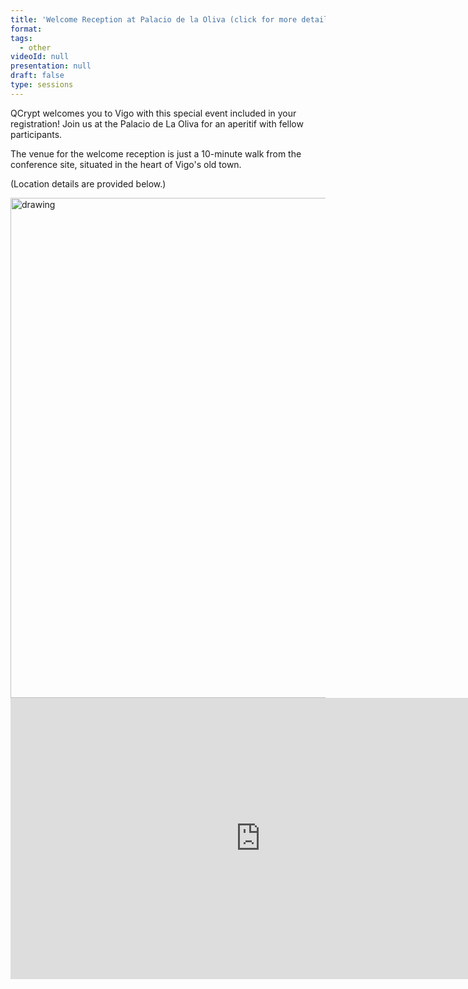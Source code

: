 ```yaml
---
title: 'Welcome Reception at Palacio de la Oliva (click for more details)'
format: 
tags:
  - other
videoId: null
presentation: null
draft: false
type: sessions
---
```

QCrypt welcomes you to Vigo with this special event included in your registration! Join us at the Palacio de La Oliva for an aperitif with fellow participants. 

The venue for the welcome reception is just a 10-minute walk from the conference site, situated in the heart of Vigo's old town. 

(Location details are provided below.)


<img src="/images/places/oliva_1.jpg" alt="drawing" style="width:800px;"/>

<iframe src="https://www.google.com/maps/embed?pb=!1m18!1m12!1m3!1d5907.6408716932665!2d-8.730722475897865!3d42.23964903922632!2m3!1f0!2f0!3f0!3m2!1i1024!2i768!4f13.1!3m3!1m2!1s0xd2f6344b2c5e387%3A0x348a65170e37053d!2sPazo%20da%20Oliva!5e0!3m2!1sit!2ses!4v1725199261343!5m2!1sit!2ses" width="800" height="450" style="border:0;" allowfullscreen="" loading="lazy" referrerpolicy="no-referrer-when-downgrade"></iframe>